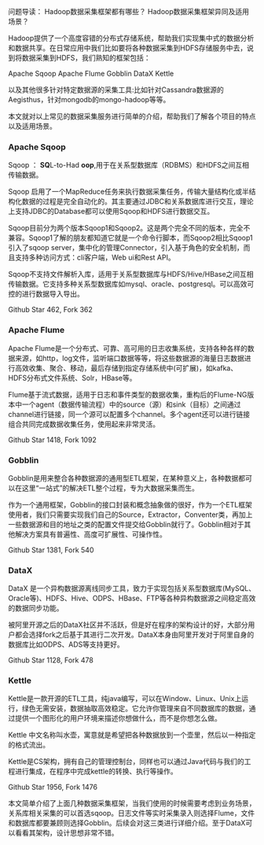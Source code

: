 问题导读：
Hadoop数据采集框架都有哪些？
Hadoop数据采集框架异同及适用场景？

Hadoop提供了一个高度容错的分布式存储系统，帮助我们实现集中式的数据分析和数据共享。在日常应用中我们比如要将各种数据采集到HDFS存储服务中去，说到将数据采集到HDFS，我们熟知的框架包括：

Apache Sqoop
Apache Flume
Gobblin
DataX
Kettle


以及其他很多针对特定数据源的采集工具:比如针对Cassandra数据源的Aegisthus，针对mongodb的mongo-hadoop等等。

本文就对以上常见的数据采集服务进行简单的介绍，帮助我们了解各个项目的特点以及适用场景。

### Apache Sqoop

Sqoop ： **SQ**L-to-Had **oop**,用于在关系型数据库（RDBMS）和HDFS之间互相传输数据。

Sqoop 启用了一个MapReduce任务来执行数据采集任务，传输大量结构化或半结构化数据的过程是完全自动化的。其主要通过JDBC和关系数据库进行交互，理论上支持JDBC的Database都可以使用Sqoop和HDFS进行数据交互。

Sqoop目前分为两个版本Sqoop1和Sqoop2。这是两个完全不同的版本，完全不兼容。Sqoop1了解的朋友都知道它就是一个命令行脚本，而Sqoop2相比Sqoop1引入了sqoop server，集中化的管理Connector，引入基于角色的安全机制，而且支持多种访问方式：cli客户端，Web ui和Rest API。

Sqoop不支持文件解析入库，适用于关系型数据库与HDFS/Hive/HBase之间互相传输数据。它支持多种关系型数据库如mysql、oracle、postgresql。可以高效可控的进行数据导入导出。

Github Star 462, Fork 362

### Apache Flume

Apache Flume是一个分布式、可靠、高可用的日志收集系统，支持各种各样的数据来源，如http，log文件，监听端口数据等等，将这些数据源的海量日志数据进行高效收集、聚合、移动，最后存储到指定存储系统中(可扩展)，如kafka、HDFS分布式文件系统、Solr，HBase等。

Flume基于流式数据，适用于日志和事件类型的数据收集，重构后的Flume-NG版本中一个agent（数据传输流程）中的source（源）和sink（目标）之间通过channel进行链接，同一个源可以配置多个channel。多个agent还可以进行链接组合共同完成数据收集任务，使用起来非常灵活。

Github Star 1418, Fork 1092

### Gobblin

Gobblin是用来整合各种数据源的通用型ETL框架，在某种意义上，各种数据都可以在这里“一站式”的解决ETL整个过程，专为大数据采集而生。

作为一个通用框架，Gobblin的接口封装和概念抽象做的很好，作为一个ETL框架使用者，我们只需要实现我们自己的Source，Extractor，Conventer类，再加上一些数据源和目的地址之类的配置文件提交给Gobblin就行了。Gobblin相对于其他解决方案具有普遍性、高度可扩展性、可操作性。

Github Star 1381, Fork 540

### DataX

DataX 是一个异构数据源离线同步工具，致力于实现包括关系型数据库(MySQL、Oracle等)、HDFS、Hive、ODPS、HBase、FTP等各种异构数据源之间稳定高效的数据同步功能。

被阿里开源之后的DataX社区并不活跃，但是好在程序的架构设计的好，大部分用户都会选择fork之后基于其进行二次开发。DataX本身由阿里开发对于阿里自身的数据库比如ODPS、ADS等支持更好。

Github Star 1128, Fork 478

### Kettle

Kettle是一款开源的ETL工具，纯java编写，可以在Window、Linux、Unix上运行，绿色无需安装，数据抽取高效稳定。它允许你管理来自不同数据库的数据，通过提供一个图形化的用户环境来描述你想做什么，而不是你想怎么做。

Kettle 中文名称叫水壶，寓意就是希望把各种数据放到一个壶里，然后以一种指定的格式流出。

Kettle是CS架构，拥有自己的管理控制台，同样也可以通过Java代码与我们的工程进行集成，在程序中完成kettle的转换、执行等操作。

Github Star 1956, Fork 1476

本文简单介绍了上面几种数据采集框架，当我们使用的时候需要考虑到业务场景，关系库相关采集的可以首选sqoop。日志文件等实时采集录入则选择Flume，文件和数据库都要兼顾则选择Gobblin。后续会对这三类进行详细介绍。至于DataX可以看看其架构，设计思想非常不错。